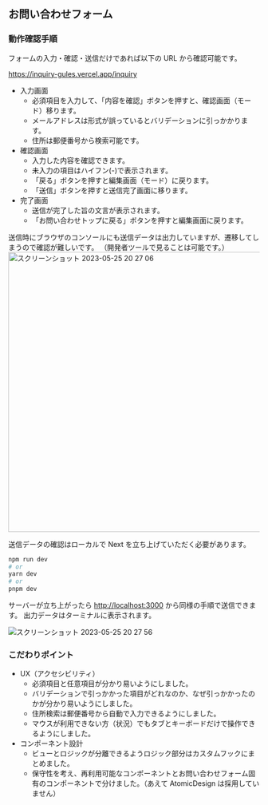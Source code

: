 ## お問い合わせフォーム

### 動作確認手順

フォームの入力・確認・送信だけであれば以下の URL から確認可能です。

https://inquiry-gules.vercel.app/inquiry

- 入力画面
  - 必須項目を入力して、「内容を確認」ボタンを押すと、確認画面（モード）移ります。
  - メールアドレスは形式が誤っているとバリデーションに引っかかります。
  - 住所は郵便番号から検索可能です。
- 確認画面
  - 入力した内容を確認できます。
  - 未入力の項目はハイフン(-)で表示されます。
  - 「戻る」ボタンを押すと編集画面（モード）に戻ります。
  - 「送信」ボタンを押すと送信完了画面に移ります。
- 完了画面
  - 送信が完了した旨の文言が表示されます。
  - 「お問い合わせトップに戻る」ボタンを押すと編集画面に戻ります。

送信時にブラウザのコンソールにも送信データは出力していますが、遷移してしまうので確認が難しいです。
（開発者ツールで見ることは可能です。）
<img width="561" alt="スクリーンショット 2023-05-25 20 27 06" src="https://github.com/izumi0929/inquiry/assets/58094202/4b96f483-ff96-471c-9949-ab3d8171537a">

送信データの確認はローカルで Next を立ち上げていただく必要があります。

```bash
npm run dev
# or
yarn dev
# or
pnpm dev
```

サーバーが立ち上がったら
[http://localhost:3000](http://localhost:3000) から同様の手順で送信できます。
出力データはターミナルに表示されます。

![スクリーンショット 2023-05-25 20 27 56](https://github.com/izumi0929/inquiry/assets/58094202/a1eb6d1a-d4c4-466c-b68c-7b61ee7c26ef)

### こだわりポイント

- UX（アクセシビリティ）
  - 必須項目と任意項目が分かり易いようにしました。
  - バリデーションで引っかかった項目がどれなのか、なぜ引っかかったのかが分かり易いようにしました。
  - 住所検索は郵便番号から自動で入力できるようにしました。
  - マウスが利用できない方（状況）でもタブとキーボードだけで操作できるようにしました。
- コンポーネント設計
  - ビューとロジックが分離できるようロジック部分はカスタムフックにまとめました。
  - 保守性を考え、再利用可能なコンポーネントとお問い合わせフォーム固有のコンポーネントで分けました。（あえて AtomicDesign は採用していません）
